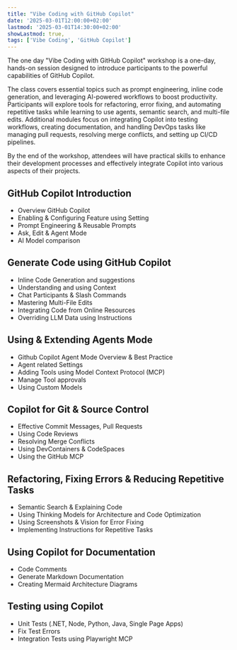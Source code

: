 ```yaml
---
title: "Vibe Coding with GitHub Copilot"
date: '2025-03-01T12:00:00+02:00'
lastmod: '2025-03-01T14:30:00+02:00'
showLastmod: true,
tags: ['Vibe Coding', 'GitHub Copilot']
---
```


The one day "Vibe Coding with GitHub Copilot" workshop is a one-day, hands-on session designed to introduce participants to the powerful capabilities of GitHub Copilot.

The class covers essential topics such as prompt engineering, inline code generation, and leveraging AI-powered workflows to boost productivity. Participants will explore tools for refactoring, error fixing, and automating repetitive tasks while learning to use agents, semantic search, and multi-file edits. Additional modules focus on integrating Copilot into testing workflows, creating documentation, and handling DevOps tasks like managing pull requests, resolving merge conflicts, and setting up CI/CD pipelines.

By the end of the workshop, attendees will have practical skills to enhance their development processes and effectively integrate Copilot into various aspects of their projects.

## GitHub Copilot Introduction​

- Overview GitHub Copilot
- Enabling & Configuring Feature using Setting
- Prompt Engineering & Reusable Prompts
- Ask, Edit & Agent Mode
- AI Model comparison

## Generate Code using GitHub Copilot​

- Inline Code Generation and suggestions
- Understanding and using Context
- Chat Participants & Slash Commands
- Mastering Multi-File Edits
- Integrating Code from Online Resources
- Overriding LLM Data using Instructions

## Using & Extending Agents Mode

- Github Copilot Agent Mode Overview & Best Practice
- Agent related Settings
- Adding Tools using Model Context Protocol (MCP)
- Manage Tool approvals
- Using Custom Models

## Copilot for Git & Source Control​

- Effective Commit Messages, Pull Requests
- Using Code Reviews
- Resolving Merge Conflicts
- Using DevContainers & CodeSpaces
- Using the GitHub MCP

## Refactoring, Fixing Errors ​& Reducing Repetitive Tasks​

- Semantic Search & Explaining Code
- Using Thinking Models for Architecture and Code Optimization
- Using Screenshots & Vision for Error Fixing
- Implementing Instructions for Repetitive Tasks

## Using Copilot for Documentation​

- Code Comments
- Generate Markdown Documentation
- Creating Mermaid Architecture Diagrams

## Testing using Copilot​

- Unit Tests (.NET, Node, Python, Java, Single Page Apps)
- Fix Test Errors
- Integration Tests using Playwright MCP
